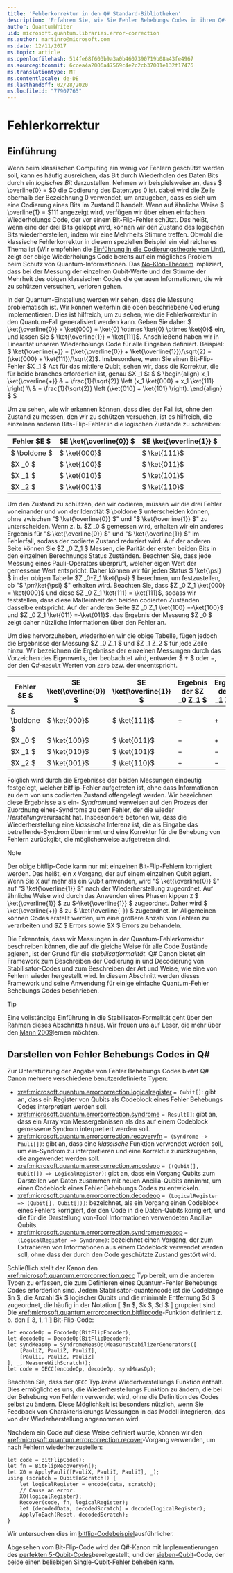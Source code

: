 ```yaml
---
title: 'Fehlerkorrektur in den Q# Standard-Bibliotheken'
description: 'Erfahren Sie, wie Sie Fehler Behebungs Codes in ihren Q#-Programmen verwenden, während Sie den Zustand der Qubits schützen.'
author: QuantumWriter
uid: microsoft.quantum.libraries.error-correction
ms.author: martinro@microsoft.com
ms.date: 12/11/2017
ms.topic: article
ms.openlocfilehash: 514fe68f603b9a3a0b4607390719b08a43fe4967
ms.sourcegitcommit: 6ccea4a2006a47569c4e2c2cb37001e132f17476
ms.translationtype: MT
ms.contentlocale: de-DE
ms.lasthandoff: 02/28/2020
ms.locfileid: "77907765"
---
```

# <a name="error-correction"></a>Fehlerkorrektur #

## <a name="introduction"></a>Einführung ##

Wenn beim klassischen Computing ein wenig vor Fehlern geschützt werden soll, kann es häufig ausreichen, das Bit durch Wiederholen des Daten Bits durch ein *logisches Bit* darzustellen.
Nehmen wir beispielsweise an, dass $ \overline{0} = $0 die Codierung des Datentyps 0 ist. dabei wird die Zeile oberhalb der Bezeichnung 0 verwendet, um anzugeben, dass es sich um eine Codierung eines Bits im Zustand 0 handelt.
Wenn auf ähnliche Weise $ \overline{1} = $111 angezeigt wird, verfügen wir über einen einfachen Wiederholungs Code, der vor einem Bit-Flip-Fehler schützt.
Das heißt, wenn eine der drei Bits gekippt wird, können wir den Zustand des logischen Bits wiederherstellen, indem wir eine Mehrheits Stimme treffen.
Obwohl die klassische Fehlerkorrektur in diesem speziellen Beispiel ein viel reicheres Thema ist (Wir empfehlen die [Einführung in die Codierungstheorie von Lint](https://www.springer.com/us/book/9783540641339)), zeigt der obige Wiederholungs Code bereits auf ein mögliches Problem beim Schutz von Quantum-Informationen.
Das [No-Klon-Theorem](xref:microsoft.quantum.concepts.pauli#the-no-cloning-theorem) impliziert, dass bei der Messung der einzelnen Qubit-Werte und der Stimme der Mehrheit des obigen klassischen Codes die genauen Informationen, die wir zu schützen versuchen, verloren gehen.

In der Quantum-Einstellung werden wir sehen, dass die Messung problematisch ist. Wir können weiterhin die oben beschriebene Codierung implementieren.
Dies ist hilfreich, um zu sehen, wie die Fehlerkorrektur in den Quantum-Fall generalisiert werden kann.
Geben Sie daher $ \ket{\overline{0}} = \ket{000} = \ket{0} \otimes \ket{0} \otimes \ket{0}$ ein, und lassen Sie $ \ket{\overline{1}} = \ket{111}$.
Anschließend haben wir in Linearität unseren Wiederholungs Code für alle Eingaben definiert. Beispiel: $ \ket{\overline{+}} = (\ket{\overline{0}} + \ket{\overline{1}})/\sqrt{2} = (\ket{000} + \ket{111})/\sqrt{2}$.
Insbesondere, wenn Sie einen Bit-Flip-Fehler $X _1 $ Act für das mittlere Qubit, sehen wir, dass die Korrektur, die für beide branches erforderlich ist, genau $X _1 $: $ $ \begin{align} x_1 \ket{\overline{+}} & = \frac{1}{\sqrt{2}} \left (x_1 \ket{000} + x_1 \ket{111} \right) \\\\ & = \frac{1}{\sqrt{2}} \left (\ket{010} + \ket{101} \right).
\end{align} $ $

Um zu sehen, wie wir erkennen können, dass dies der Fall ist, ohne den Zustand zu messen, den wir zu schützen versuchen, ist es hilfreich, die einzelnen anderen Bits-Flip-Fehler in die logischen Zustände zu schreiben:

| Fehler $E $ | $E \ket{\overline{0}} $ | $E \ket{\overline{1}} $ |
| --- | --- | --- |
| $ \boldone $ | $ \ket{000}$ | $ \ket{111}$ |
| $X _0 $ | $ \ket{100}$ | $ \ket{011}$ |
| $X _1 $ | $ \ket{010}$ | $ \ket{101}$ |
| $X _2 $ | $ \ket{001}$ | $ \ket{110}$ |

Um den Zustand zu schützen, den wir codieren, müssen wir die drei Fehler voneinander und von der Identität $ \boldone $ unterscheiden können, ohne zwischen "$ \ket{\overline{0}} $" und "$ \ket{\overline{1}} $" zu unterscheiden.
Wenn z. b. $Z _0 $ gemessen wird, erhalten wir ein anderes Ergebnis für "$ \ket{\overline{0}} $" und "$ \ket{\overline{1}} $" im Fehlerfall, sodass der codierte Zustand reduziert wird.
Auf der anderen Seite können Sie $Z _0 Z_1 $ Messen, die Parität der ersten beiden Bits in den einzelnen Berechnungs Status Zuständen.
Beachten Sie, dass jede Messung eines Pauli-Operators überprüft, welcher eigen Wert der gemessene Wert entspricht. Daher können wir für jeden Status $ \ket{\psi} $ in der obigen Tabelle $Z _0-Z_1 \ket{\psi} $ berechnen, um festzustellen, ob "$ \pm\ket{\psi} $" erhalten wird.
Beachten Sie, dass $Z _0 Z_1 \ket{000} = \ket{000}$ und diese $Z _0 Z_1 \ket{111} = \ket{111}$, sodass wir feststellen, dass diese Maßeinheit den beiden codierten Zuständen dasselbe entspricht.
Auf der anderen Seite $Z _0 Z_1 \ket{100} =-\ket{100}$ und $Z _0 Z_1 \ket{011} =-\ket{011}$. das Ergebnis der Messung $Z _0 $ zeigt daher nützliche Informationen über den Fehler an.

Um dies hervorzuheben, wiederholen wir die obige Tabelle, fügen jedoch die Ergebnisse der Messung $Z _0 Z_1 $ und $Z _1 Z_2 $ für jede Zeile hinzu.
Wir bezeichnen die Ergebnisse der einzelnen Messungen durch das Vorzeichen des Eigenwerts, der beobachtet wird, entweder $ + $ oder $-$, der den Q#-`Result` Werten von `Zero` bzw. der `One`entspricht.

| Fehler $E $ | $E \ket{\overline{0}} $ | $E \ket{\overline{1}} $ | Ergebnis der $Z _0 Z_1 $ | Ergebnis der $Z _1 Z_2 $ |
| --- | --- | --- | --- | --- |
| $ \boldone $ | $ \ket{000}$ | $ \ket{111}$ | $+$ | $+$ |
| $X _0 $ | $ \ket{100}$ | $ \ket{011}$ | $-$ | $+$ |
| $X _1 $ | $ \ket{010}$ | $ \ket{101}$ | $-$ | $-$ |
| $X _2 $ | $ \ket{001}$ | $ \ket{110}$ | $+$ | $-$ |

Folglich wird durch die Ergebnisse der beiden Messungen eindeutig festgelegt, welcher bitflip-Fehler aufgetreten ist, ohne dass Informationen zu dem von uns codierten Zustand offengelegt werden.
Wir bezeichnen diese Ergebnisse als ein- *Syndrom*und verweisen auf den Prozess der Zuordnung eines-Syndroms zu dem Fehler, der die wieder *Herstellung*verursacht hat.
Insbesondere betonen wir, dass die Wiederherstellung eine *klassische* Inferenz ist, die als Eingabe das betreffende-Syndrom übernimmt und eine Korrektur für die Behebung von Fehlern zurückgibt, die möglicherweise aufgetreten sind.

> [!NOTE]
> Der obige bitflip-Code kann nur mit einzelnen Bit-Flip-Fehlern korrigiert werden. Das heißt, ein `X` Vorgang, der auf einem einzelnen Qubit agiert.
> Wenn Sie `X` auf mehr als ein Qubit anwenden, wird "$ \ket{\overline{0}} $" auf "$ \ket{\overline{1}} $" nach der Wiederherstellung zugeordnet.
> Auf ähnliche Weise wird durch das Anwenden eines Phasen kippen `Z` $ \ket{\overline{1}} $ zu $-\ket{\overline{1}} $ zugeordnet. Daher wird $ \ket{\overline{+}} $ zu $ \ket{\overline{-}} $ zugeordnet.
> Im Allgemeinen können Codes erstellt werden, um eine größere Anzahl von Fehlern zu verarbeiten und $Z $ Errors sowie $X $ Errors zu behandeln.

Die Erkenntnis, dass wir Messungen in der Quantum-Fehlerkorrektur beschreiben können, die auf die gleiche Weise für alle Code Zustände agieren, ist der Grund für die *stabilisatformalität*.
Q# Canon bietet ein Framework zum Beschreiben der Codierung in und Decodierung von Stabilisator-Codes und zum Beschreiben der Art und Weise, wie eine von Fehlern wieder hergestellt wird.
In diesem Abschnitt werden dieses Framework und seine Anwendung für einige einfache Quantum-Fehler Behebungs Codes beschrieben.

> [!TIP]
> Eine vollständige Einführung in die Stabilisator-Formalität geht über den Rahmen dieses Abschnitts hinaus.
> Wir freuen uns auf Leser, die mehr über den [Mann 2009](https://arxiv.org/abs/0904.2557)lernen möchten.

## <a name="representing-error-correcting-codes-in-q"></a>Darstellen von Fehler Behebungs Codes in Q# ##

Zur Unterstützung der Angabe von Fehler Behebungs Codes bietet Q# Canon mehrere verschiedene benutzerdefinierte Typen:

- <xref:microsoft.quantum.errorcorrection.logicalregister> `= Qubit[]`: gibt an, dass ein Register von Qubits als Codeblock eines Fehler Behebungs Codes interpretiert werden soll.
- <xref:microsoft.quantum.errorcorrection.syndrome> `= Result[]`: gibt an, dass ein Array von Messergebnissen als das auf einem Codeblock gemessene Syndrom interpretiert werden soll.
- <xref:microsoft.quantum.errorcorrection.recoveryfn> `= (Syndrome -> Pauli[])`: gibt an, dass eine *klassische* Funktion verwendet werden soll, um ein-Syndrom zu interpretieren und eine Korrektur zurückzugeben, die angewendet werden soll.
- <xref:microsoft.quantum.errorcorrection.encodeop> `= ((Qubit[], Qubit[]) => LogicalRegister)`: gibt an, dass ein Vorgang Qubits zum Darstellen von Daten zusammen mit neuen Ancilla-Qubits annimmt, um einen Codeblock eines Fehler Behebungs Codes zu entwickeln.
- <xref:microsoft.quantum.errorcorrection.decodeop> `= (LogicalRegister => (Qubit[], Qubit[]))`: bezeichnet, als ein Vorgang einen Codeblock eines Fehlers korrigiert, der den Code in die Daten-Qubits korrigiert, und die für die Darstellung von-Tool Informationen verwendeten Ancilla-Qubits.
- <xref:microsoft.quantum.errorcorrection.syndromemeasop> `= (LogicalRegister => Syndrome)`: bezeichnet einen Vorgang, der zum Extrahieren von Informationen aus einem Codeblock verwendet werden soll, ohne dass der durch den Code geschützte Zustand gestört wird.

Schließlich stellt der Kanon den <xref:microsoft.quantum.errorcorrection.qecc> Typ bereit, um die anderen Typen zu erfassen, die zum Definieren eines Quantum-Fehler Behebungs Codes erforderlich sind. Jedem Stabilisator-quantencode ist die Codelänge $n $, die Anzahl $k $ logischer Qubits und die minimale Entfernung $d $ zugeordnet, die häufig in der Notation ⟦ $n $, $k $, $d $ ⟧ gruppiert sind. Die <xref:microsoft.quantum.errorcorrection.bitflipcode>-Funktion definiert z. b. den ⟦ 3, 1, 1 ⟧ Bit-Flip-Code:

```qsharp
let encodeOp = EncodeOp(BitFlipEncoder);
let decodeOp = DecodeOp(BitFlipDecoder);
let syndMeasOp = SyndromeMeasOp(MeasureStabilizerGenerators([
    [PauliZ, PauliZ, PauliI],
    [PauliI, PauliZ, PauliZ]
], _, MeasureWithScratch));
let code = QECC(encodeOp, decodeOp, syndMeasOp);
```

Beachten Sie, dass der `QECC` Typ *keine* Wiederherstellungs Funktion enthält.
Dies ermöglicht es uns, die Wiederherstellungs Funktion zu ändern, die bei der Behebung von Fehlern verwendet wird, ohne die Definition des Codes selbst zu ändern. Diese Möglichkeit ist besonders nützlich, wenn Sie Feedback von Charakterisierungs Messungen in das Modell integrieren, das von der Wiederherstellung angenommen wird.

Nachdem ein Code auf diese Weise definiert wurde, können wir den <xref:microsoft.quantum.errorcorrection.recover>-Vorgang verwenden, um nach Fehlern wiederherzustellen:

```qsharp
let code = BitFlipCode();
let fn = BitFlipRecoveryFn();
let X0 = ApplyPauli([PauliX, PauliI, PauliI], _);
using (scratch = Qubit[nScratch]) {
    let logicalRegister = encode(data, scratch);
    // Cause an error.
    X0(logicalRegister);
    Recover(code, fn, logicalRegister);
    let (decodedData, decodedScratch) = decode(logicalRegister);
    ApplyToEach(Reset, decodedScratch);
}
```

Wir untersuchen dies im [bitflip-Codebeispiel](https://github.com/microsoft/Quantum/tree/master/samples/error-correction/bit-flip-code)ausführlicher.

Abgesehen vom Bit-Flip-Code wird der Q#-Kanon mit Implementierungen des [perfekten 5-Qubit-Codes](https://arxiv.org/abs/quant-ph/9602019)bereitgestellt, und der [sieben-Qubit](https://arxiv.org/abs/quant-ph/9705052)-Code, der beide einen beliebigen Single-Qubit-Fehler beheben kann.
